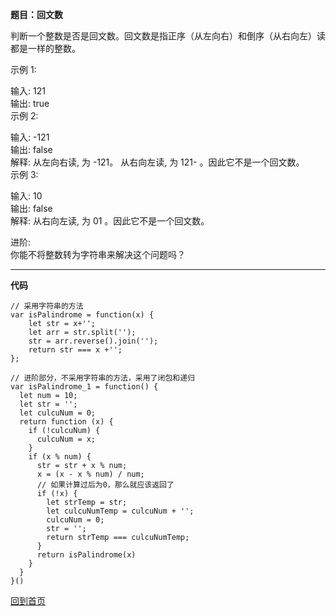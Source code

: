 **题目：回文数**  

判断一个整数是否是回文数。回文数是指正序（从左向右）和倒序（从右向左）读都是一样的整数。

示例 1:

输入: 121  
输出: true  
示例 2:

输入: -121  
输出: false  
解释: 从左向右读, 为 -121。 从右向左读, 为 121- 。因此它不是一个回文数。  
示例 3:

输入: 10  
输出: false  
解释: 从右向左读, 为 01 。因此它不是一个回文数。  

进阶:  
你能不将整数转为字符串来解决这个问题吗？

***

**代码**
```
// 采用字符串的方法
var isPalindrome = function(x) {
    let str = x+'';
    let arr = str.split('');
    str = arr.reverse().join('');
    return str === x +'';
};

// 进阶部分，不采用字符串的方法，采用了闭包和递归
var isPalindrome_1 = function() {
  let num = 10;
  let str = '';
  let culcuNum = 0;
  return function (x) {
    if (!culcuNum) {
      culcuNum = x;
    }
    if (x % num) {
      str = str + x % num;
      x = (x - x % num) / num;
      // 如果计算过后为0，那么就应该返回了
      if (!x) {
        let strTemp = str;
        let culcuNumTemp = culcuNum + '';
        culcuNum = 0;
        str = '';
        return strTemp === culcuNumTemp;
      }
      return isPalindrome(x)
    }
  }
}()
```
[回到首页](https://github.com/tfeng-use/algorithm-js/blob/master/README.md)
